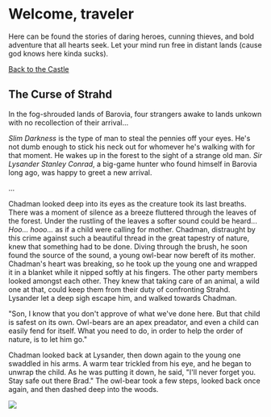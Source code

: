 # Welcome, traveler

Here can be found the stories of daring heroes, cunning thieves, and bold adventure that all hearts seek. Let your mind run free in distant lands (cause god knows here kinda sucks).

[Back to the Castle](https://whcampbell.github.io/Ivys-Castle/)

## The Curse of Strahd

In the fog-shrouded lands of Barovia, four strangers awake to lands unkown with no recollection of their arrival...

_Slim Darkness_ is the type of man to steal the pennies off your eyes. He's not dumb enough to stick his neck out for whomever he's 
walking with for that moment. He wakes up in the forest to the sight of a strange old man. _Sir Lysander Stanley Conrad_, a big-game hunter
who found himself in Barovia long ago, was happy to greet a new arrival. 

...

Chadman looked deep into its eyes as the creature took its last breaths. There was a moment of silence as a breeze fluttered through the leaves 
of the forest. Under the rustling of the leaves a softer sound could be heard... _Hoo... hooo..._ as if a child were calling for mother. 
Chadman, distraught by this crime against such a beautiful thread in the great tapestry of nature, knew that something had to be done. Diving
through the brush, he soon found the source of the sound, a young owl-bear now bereft of its mother. Chadman's heart was breaking, so he took
up the young one and wrapped it in a blanket while it nipped softly at his fingers. The other party members looked amongst each other. They knew 
that taking care of an animal, a wild one at that, could keep them from their duty of confronting Strahd. Lysander let a deep sigh escape him, 
and walked towards Chadman.

"Son, I know that you don't approve of what we've done here. But that child is safest on its own. Owl-bears are an apex preadator, and even
a child can easily fend for itself. What you need to do, in order to help the order of nature, is to let him go."

Chadman looked back at Lysander, then down again to the young one swaddled in his arms. A warm tear trickled from his eye, and he began to unwrap
the child. As he was putting it down, he said, "I'll never forget you. Stay safe out there Brad." The owl-bear took a few steps, looked back once
again, and then dashed deep into the woods. 

<img src="./Chadman_and_Brad"/>
